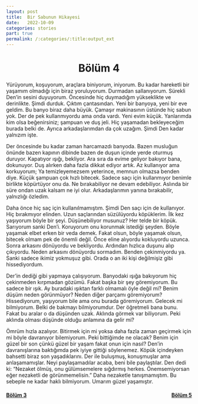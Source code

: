 ```yaml
---
layout: post
title:  Bir Sabunun Hikayesi
date:   2022-10-09
categories: stories
part: true
permalink: /:categories/:title:output_ext
---
```


<center>
<h1>Bölüm 4</h1>
</center>

Yürüyorum, koşuyorum, araçlara biniyorum, iniyorum. Bu kadar hareketli bir yaşamım olmadığı için biraz yoruluyorum. Durmadan sallanıyorum. Sürekli Den’in sesini duyuyorum. Öncesinde hiç duymadığım yükseklikte ve derinlikte. Şimdi durduk. Çıktım çantasından. Yeni bir banyoya, yeni bir eve geldim. Bu banyo biraz daha büyük. Çamaşır makinasının üstünde hiç sabun yok. Der de pek kullanmıyordu ama onda vardı. Yeni evim küçük. Yanlarımda kim olsa beğenirsiniz; şampuan ve duş jeli. Hiç yaşamadan bekleyeceğim burada belki de. Ayrıca arkadaşlarımdan da çok uzağım. Şimdi Den kadar yalnızım işte.

Der öncesinde bu kadar zaman harcamazdı banyoda. Bazen musluğun önünde bazen kapının dibinde bazen de duşun içinde yerde oturmuş duruyor. Kapatıyor ışığı, bekliyor. Ara sıra da evime geliyor bakıyor bana, dokunuyor. Duş alırken daha fazla dikkat ediyor artık. Az kullanıyor ama korkuyorum; Ya temizleyemezsem yeterince, memnun olmazsa benden diye. Küçük şampuan çok hızlı bitecek. Sadece saçı için kullanmıyor benimle birlikte köpürtüyor onu da. Ne bırakabiliyor ne devam edebiliyor. Aslında bir süre  ondan uzak kalsam ne iyi olur. Arkadaşlarımın yanına bırakabilir, yalnızlığı özledim.

Daha önce hiç saç için kullanılmamıştım. Şimdi Den saçı için de kullanıyor. Hiç bırakmıyor elinden. Uzun saçlarından süzülüyordu köpüklerim. İlk kez yaşıyorum böyle bir şeyi. Düşünebiliyor musunuz? Her telde bir köpük. Sarıyorum sanki Den’i. Koruyorum onu korunmak istediği şeyden. Böyle yaşamak elbet erken bir veda demek. Fakat olsun, böyle yaşamak olsun, bitecek olmam pek de önemli değil. Önce eline alıyordu kokluyordu uzunca. Sonra arkasını dönüyordu ve bekliyordu. Ardından hızlıca duşunu alıp çıkıyordu. Neden arkasını dönüyordu sormadım. Benden çekinmiyordu ya. Sanki sadece ikimiz yokmuşuz gibi. Orada o an iki kişi değilmişiz gibi hissediyordum.

Der’in dediği gibi yapmaya çalışıyorum. Banyodaki ışığa bakıyorum hiç çekinmeden kırpmadan gözümü. Fakat başka bir şey göremiyorum. Bu sadece bir ışık. Ay buradaki ışıktan farklı olmamalı öyle değil mi? Benim düşüm neden görünmüyor? Neden diğer parçamı göremiyorum? Hissediyorum, yaşıyorum bile ama onu burada göremiyorum. Gelecek mi bilmiyorum. Belki de bakmayı bilmiyorumdur. Der öğretmeli bana bunu. Fakat bu aralar o da düşünden uzak. Aklında görmek var biliyorum. Peki aklında olması düşünde olduğu anlamına da gelir mi?

Ömrüm hızla azalıyor. Bitirmek için mi yoksa daha fazla zaman geçirmek için mi böyle davranıyor bilemiyorum. Peki bittiğimde ne olacak? Benim için güzel bir son çünkü güzel bir yaşam fakat onun için nasıl? Den’in davranışlarına baktığımda pek iyiye gittiği söylenemez. Köpük içindeyken bahsetti biraz son yaşadıklarını. Der ile buluşmuş,  konuşmuşlar ama anlaşamamışlar. Neyi paylaşamadılar acaba, beni bile paylaştılar. Den dedi ki: “Nezaket ölmüş, onu gülümsemelere sığdırmış herkes. Önemsemiyorsan eğer nezaketli de görünmemelisin.” Daha nezaketle tanışmamıştım. Bu sebeple ne kadar haklı bilmiyorum. Umarım güzel yaşamıştır.

<h4><a style="float: left;" href="/stories/bir-sabunun-hikayesi-3.html"/>Bölüm 3<a style="float: right;" href="/stories/bir-sabunun-hikayesi-5.html"/>Bölüm 5</h4>

